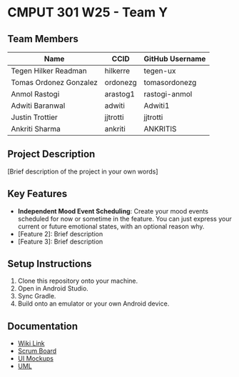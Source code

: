 # CMPUT 301 W25 - Team Y

## Team Members
| Name        | CCID   | GitHub Username |
| ----------- | ------ | --------------- |
| Tegen Hilker Readman | hilkerre | tegen-ux     |
| Tomas Ordonez Gonzalez | ordonezg | tomasordonezg     |
| Anmol Rastogi | arastog1 | rastogi-anmol     |
| Adwiti Baranwal | adwiti | Adwiti1     |
| Justin Trottier | jjtrotti | jjtrotti     |
| Ankriti Sharma | ankriti | ANKRITIS     |


## Project Description

[Brief description of the project in your own words]

## Key Features

- **Independent Mood Event Scheduling**: Create your mood events scheduled for now or sometime in the feature. You can just express your current or future emotional states, with an optional reason why. 
- [Feature 2]: Brief description
- [Feature 3]: Brief description

## Setup Instructions

1. Clone this repository onto your machine.
2. Open in Android Studio.
3. Sync Gradle.
4. Build onto an emulator or your own Android device. 

## Documentation

- [Wiki Link](https://github.com/cmput301-w25/project-y/wiki)
- [Scrum Board](https://github.com/orgs/cmput301-w25/projects/41)
- [UI Mockups](https://github.com/cmput301-w25/project-y/wiki/UI-and-Navigation-MockUp)
- [UML](https://github.com/cmput301-w25/project-y/wiki/UML)

